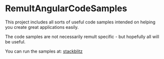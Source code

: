 # RemultAngularCodeSamples

This project includes all sorts of useful code samples intended on helping you create great applications easily.

The code samples are not necessarily remult specific - but hopefully all will be useful. 

You can run the samples at:
[stackblitz](https://stackblitz.com/edit/remult-angular-code-samples?file=src/app/products/products.ts)